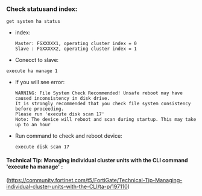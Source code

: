 ### Check statusand index:
```
get system ha status
```
- index:
   ```
   Master: FGXXXXX1, operating cluster index = 0 
   Slave : FGXXXXX2, operating cluster index = 1
   ```
- Conecct to slave:
```
execute ha manage 1
```
- If you will see error:
  ```
  WARNING: File System Check Recommended! Unsafe reboot may have caused inconsistency in disk drive.
  It is strongly recommended that you check file system consistency before proceeding.
  Please run 'execute disk scan 17'
  Note: The device will reboot and scan during startup. This may take up to an hour
  ```
  
- Run command to check and reboot device:
   ```
   execute disk scan 17
   ```


#### Technical Tip: Managing individual cluster units with the CLI command 'execute ha manage' :

(https://community.fortinet.com/t5/FortiGate/Technical-Tip-Managing-individual-cluster-units-with-the-CLI/ta-p/197110)
